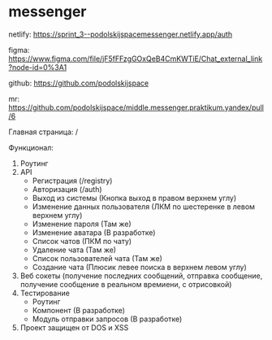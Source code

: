 # messenger

netlify: https://sprint_3--podolskijspacemessenger.netlify.app/auth

figma: https://www.figma.com/file/jF5fFFzgGOxQeB4CmKWTiE/Chat_external_link?node-id=0%3A1

github: https://github.com/podolskijspace

mr: https://github.com/podolskijspace/middle.messenger.praktikum.yandex/pull/6

Главная страница: /

Функционал:
1. Роутинг
2. API
    - Регистрация (/registry)
    - Авторизация (/auth)
    - Выход из системы (Кнопка выход в правом верхнем углу)
    - Изменение данных пользователя (ЛКМ по шестеренке в левом верхнем углу)
    - Изменение пароля (Там же)
    - Изменение аватара (В разработке)
    - Список чатов (ПКМ по чату)
    - Удаление чата (Там же)
    - Список пользователей чата (Там же)
    - Создание чата (Плюсик левее поиска в верхнем левом углу)
3. Веб сокеты (получение последних сообщений, отправка сообщение, получение сообщение в реальном времиени, с отрисовкой)
4. Тестирование
    - Роутинг
    - Компонент (В разработке)
    - Модуль отправки запросов (В разработке)
5. Проект защищен от DOS и XSS
